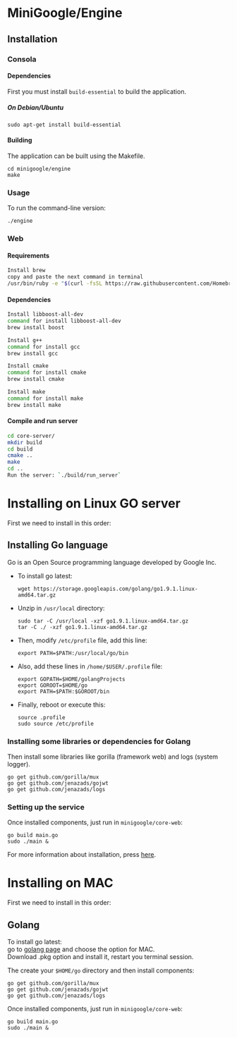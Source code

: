 # MiniGoogle/Engine

## Installation

### Consola 
#### Dependencies
First you must install `build-essential` to build the application.
##### On Debian/Ubuntu 
```
sudo apt-get install build-essential
```
#### Building
The application can be built using the Makefile.
```
cd minigoogle/engine
make
```
### Usage
To run the command-line version:
```
./engine
```
### Web
#### Requirements
```sh
Install brew
copy and paste the next command in terminal 
/usr/bin/ruby -e "$(curl -fsSL https://raw.githubusercontent.com/Homebrew/install/master/install)"
```

#### Dependencies
```sh
Install libboost-all-dev
command for install libboost-all-dev
brew install boost
```
```sh
Install g++
command for install gcc 
brew install gcc
```
```sh
Install cmake
command for install cmake
brew install cmake 
```
```sh
Install make
command for install make
brew install make 
```

#### Compile and run server

```sh
cd core-server/
mkdir build
cd build
cmake ..
make
cd ..
Run the server: `./build/run_server`
```

# Installing on Linux GO server

First we need to install in this order:

## Installing Go language

Go is an Open Source programming language developed by Google Inc.  

* To install go latest:

      wget https://storage.googleapis.com/golang/go1.9.1.linux-amd64.tar.gz

* Unzip in `/usr/local` directory:

      sudo tar -C /usr/local -xzf go1.9.1.linux-amd64.tar.gz
      tar -C ./ -xzf go1.9.1.linux-amd64.tar.gz

* Then, modify `/etc/profile` file, add this line:

      export PATH=$PATH:/usr/local/go/bin

* Also, add these lines in `/home/$USER/.profile` file:

      export GOPATH=$HOME/golangProjects
      export GOROOT=$HOME/go
      export PATH=$PATH:$GOROOT/bin

* Finally, reboot or execute this:

      source .profile
      sudo source /etc/profile

### Installing some libraries or dependencies for Golang

Then install some libraries like gorilla (framework web) and logs (system logger).

    go get github.com/gorilla/mux
    go get github.com/jenazads/gojwt
    go get github.com/jenazads/logs

### Setting up the service

Once installed components, just run in `minigoogle/core-web`:

    go build main.go
    sudo ./main &

For more information about installation, press [here](http://jenazads.com/frameworks/Create-a-REST-service-using-Go-Language-and-BeeGo-Framework).

# Installing on MAC

First we need to install in this order:

## Golang

To install go latest:  
go to [golang page](https://golang.org/dl/) and choose the option for MAC.  
Download .pkg option and install it, restart you terminal session.

The create your `$HOME/go` directory and then install components:

    go get github.com/gorilla/mux
    go get github.com/jenazads/gojwt
    go get github.com/jenazads/logs

Once installed components, just run in `minigoogle/core-web`:

    go build main.go
    sudo ./main &

